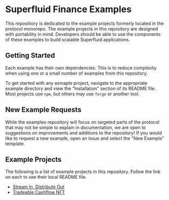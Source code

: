 # Superfluid Finance Examples

This repositiory is dedicated to the example projects formerly located in the
protocol monorepo. The example projects in this repository are designed with
portability in mind. Developers should be able to use the components of these
examples to build scalable Superfluid applications.

## Getting Started

Each example has their own dependencies. This is to reduce complexity when using
one or a small number of examples from this repository.

To get started with any exmaple project, navigate to the appropriate example
directory and view the "Installation" section of its README file. Most projects
use `npm`, but others may use `forge` or another tool.

## New Example Requests

While the examples repository will focus on targeted parts of the protocol that
may not be simple to explain in documentation, we are open to suggestions on
improvements and additions to the repository! If you would like to request a new
example, open an issue and select the "New Example" template.

## Example Projects

The following is a list of example projects in this repository. Follow the link
on each to see their local README file.

-   [Stream In, Distribute Out](./examples/stream-in-distribute-out/README.md)
-   [Tradeable Cashflow NFT](./examples/tradeable-cashflow/README.md)
